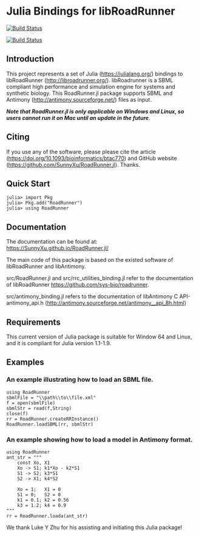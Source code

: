 # Julia Bindings for libRoadRunner

[![Build Status](https://travis-ci.com/SunnyXu/RoadRunner.jl.svg?branch=master)](https://travis-ci.com/SunnyXu/RoadRunner.jl)

[![Build Status](https://ci.appveyor.com/api/projects/status/github/SunnyXu/RoadRunner.jl?svg=true)](https://ci.appveyor.com/project/SunnyXu/RoadRunner-jl)



## Introduction
This project represents a set of Julia (https://julialang.org/) bindings to libRoadRunner (http://libroadrunner.org/). libRoadrunner is a SBML compliant high performance and simulation engine for systems and synthetic biology. This RoadRunner.jl package supports SBML and Antimony (http://antimony.sourceforge.net/) files as input. 

***Note that RoadRunner.jl is only applicable on Windows and Linux, so users cannot run it on Mac until an update in the future***.

## Citing
If you use any of the software, please please cite the article (https://doi.org/10.1093/bioinformatics/btac770) and GitHub website (https://github.com/SunnyXu/RoadRunner.jl). Thanks.

## Quick Start

    julia> import Pkg
    julia> Pkg.add("RoadRunner")
    julia> using RoadRunner

## Documentation

The documentation can be found at: https://SunnyXu.github.io/RoadRunner.jl/

The main code of this package is based on the existed software of libRoadRunner and libAntimony.

src/RoadRunner.jl and src/rrc_utilities_binding.jl refer to the documentation of libRoadRunner https://github.com/sys-bio/roadrunner.

src/antimony_binding.jl refers to the documentation of libAntimony C API-antimony_api.h (http://antimony.sourceforge.net/antimony__api_8h.html)

## Requirements

This current version of Julia package is suitable for Window 64 and Linux, and it is compliant for Julia version 1.1-1.9.

## Examples

### An example illustrating how to load an SBML file.

    using RoadRunner
    sbmlFile = "\\path\\to\\file.xml"
    f = open(sbmlFile)
    sbmlStr = read(f,String)
    close(f)
    rr = RoadRunner.createRRInstance()
    RoadRunner.loadSBML(rr, sbmlStr)

### An example showing how to load a model in Antimony format.

    using RoadRunner
    ant_str = """    
        const Xo, X1
        Xo -> S1; k1*Xo - k2*S1
        S1 -> S2; k3*S1
        S2 -> X1; k4*S2

        Xo = 1;   X1 = 0
        S1 = 0;   S2 = 0
        k1 = 0.1; k2 = 0.56
        k3 = 1.2; k4 = 0.9
    """
    rr = RoadRunner.loada(ant_str)

We thank Luke Y Zhu for his assisting and initiating this Julia package!
